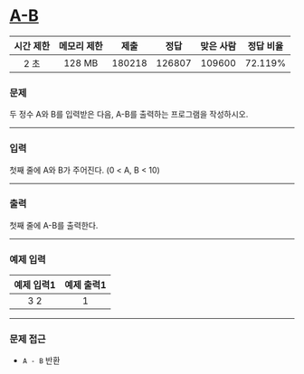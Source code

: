 # [A-B](https://www.acmicpc.net/problem/1001)

<div align = center>

| 시간 제한 | 메모리 제한 |  제출  |  정답  | 맞은 사람 | 정답 비율 |
| :-------: | :---------: | :----: | :----: | :-------: | :-------: |
|   2 초    |   128 MB    | 180218 | 126807 |  109600   |  72.119%  |

</div>

### 문제

두 정수 A와 B를 입력받은 다음, A-B를 출력하는 프로그램을 작성하시오.

---

### 입력

첫째 줄에 A와 B가 주어진다. (0 < A, B < 10)

---

### 출력

첫째 줄에 A-B를 출력한다.

---

### 예제 입력

| 예제 입력1 | 예제 출력1 |
| :--------: | :--------: |
|    3 2     |     1      |

---

### 문제 접근

  - `A - B` 반환